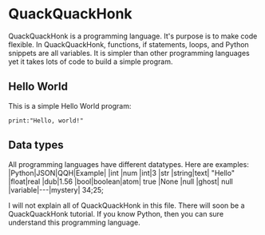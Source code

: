 # QuackQuackHonk
QuackQuackHonk is a programming language. It's purpose is to make code flexible. In QuackQuackHonk, functions, if statements, loops, and Python snippets are all variables. It is simpler than other programming languages yet it takes lots of code to build a simple program.
## Hello World
This is a simple Hello World program:
```
print:"Hello, world!"
```
## Data types
All programming languages have different datatypes. Here are examples: <a/>
|Python|JSON|QQH|Example| <a/>
|int   |num |int|3 <a/>
|str |string|text| "Hello" <a/>
|float|real |dub|1.56 <a/>
|bool|boolean|atom| true <a/>
|None  |null |ghost| null <a/>
|variable|---|mystery| 34;25; <a/>

I will not explain all of QuackQuackHonk in this file. There will soon be a QuackQuackHonk tutorial. If you know Python, then you can sure understand this programming language.
